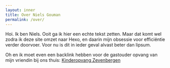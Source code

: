 ```yaml
---
layout: inner
title: Over Niels Gouman
permalink: /over/
---
```


Hoi. Ik ben Niels. Ooit ga ik hier een echte tekst zetten. Maar dat komt wel zodra ik deze site omzet naar Hexo, en daarin mijn obsessie voor efficiëntie verder doorvoer. Voor nu is dit in ieder geval alvast beter dan lipsum.

Oh en ik moet even een backlink hebben voor de gastouder opvang van mijn vriendin bij ons thuis: [Kinderopvang Zevenbergen](https://kinderopvangzevenbergen.nl/)
